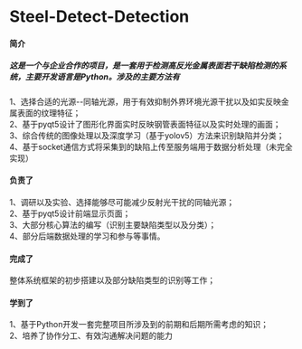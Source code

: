# Steel-Detect-Detection
#### 简介  
##### 这是一个与企业合作的项目，是一套用于检测高反光金属表面若干缺陷检测的系统，主要开发语言是Python。涉及的主要方法有  
1、选择合适的光源--同轴光源，用于有效抑制外界环境光源干扰以及如实反映金属表面的纹理特征；  
2、基于pyqt5设计了图形化界面实时反映钢管表面特征以及实时处理的画面；  
3、综合传统的图像处理以及深度学习（基于yolov5）方法来识别缺陷并分类；  
4、基于socket通信方式将采集到的缺陷上传至服务端用于数据分析处理（未完全实现）  
#### 负责了  
1、调研以及实验、选择能够尽可能减少反射光干扰的同轴光源；  
2、基于pyqt5设计前端显示页面；  
3、大部分核心算法的编写（识别主要缺陷类型以及分类）；  
4、部分后端数据处理的学习和参与等事情。  
#### 完成了  
整体系统框架的初步搭建以及部分缺陷类型的识别等工作；
#### 学到了  
1、基于Python开发一套完整项目所涉及到的前期和后期所需考虑的知识；  
2、培养了协作分工、有效沟通解决问题的能力
